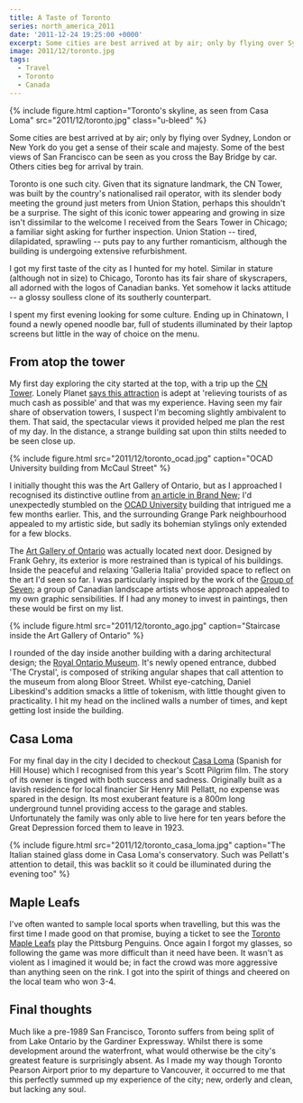 ```yaml
---
title: A Taste of Toronto
series: north_america_2011
date: '2011-12-24 19:25:00 +0000'
excerpt: Some cities are best arrived at by air; only by flying over Sydney, London or New York do you get a sense of their scale and majesty. San Francisco is best approached by car, with some of the best views of that city seen as you cross the Bay Bridge. Others are best suited to arrival by train. Toronto is one such city.
image: 2011/12/toronto.jpg
tags:
  - Travel
  - Toronto
  - Canada
---
```

{% include figure.html
  caption="Toronto's skyline, as seen from Casa Loma"
  src="2011/12/toronto.jpg"
  class="u-bleed"
%}

Some cities are best arrived at by air; only by flying over Sydney, London or New York do you get a sense of their scale and majesty. Some of the best views of San Francisco can be seen as you cross the Bay Bridge by car. Others cities beg for arrival by train.

Toronto is one such city. Given that its signature landmark, the CN Tower, was built by the country's nationalised rail operator, with its slender body meeting the ground just meters from Union Station, perhaps this shouldn't be a surprise. The sight of this iconic tower appearing and growing in size isn't dissimilar to the welcome I received from the Sears Tower in Chicago; a familiar sight asking for further inspection. Union Station -- tired, dilapidated, sprawling -- puts pay to any further romanticism, although the building is undergoing extensive refurbishment.

I got my first taste of the city as I hunted for my hotel. Similar in stature (although not in size) to Chicago, Toronto has its fair share of skyscrapers, all adorned with the logos of Canadian banks. Yet somehow it lacks attitude -- a glossy soulless clone of its southerly counterpart.

I spent my first evening looking for some culture. Ending up in Chinatown, I found a newly opened noodle bar, full of students illuminated by their laptop screens but little in the way of choice on the menu.

## From atop the tower

My first day exploring the city started at the top, with a trip up the [CN Tower][1]. Lonely Planet [says this attraction][2] is adept at 'relieving tourists of as much cash as possible' and that was my experience. Having seen my fair share of observation towers, I suspect I'm becoming slightly ambivalent to them. That said, the spectacular views it provided helped me plan the rest of my day. In the distance, a strange building sat upon thin stilts needed to be seen close up.

{% include figure.html
  src="2011/12/toronto_ocad.jpg"
  caption="OCAD University building from McCaul Street"
%}

I initially thought this was the Art Gallery of Ontario, but as I approached I recognised its distinctive outline from [an article in Brand New][3]; I'd unexpectedly stumbled on the [OCAD University][4] building that intrigued me a few months earlier. This, and the surrounding Grange Park neighbourhood appealed to my artistic side, but sadly its bohemian stylings only extended for a few blocks.

The [Art Gallery of Ontario][5] was actually located next door. Designed by Frank Gehry, its exterior is more restrained than is typical of his buildings. Inside the peaceful and relaxing 'Galleria Italia' provided space to reflect on the art I'd seen so far. I was particularly inspired by the work of the [Group of Seven][6]; a group of Canadian landscape artists whose approach appealed to my own graphic sensibilities. If I had any money to invest in paintings, then these would be first on my list.

{% include figure.html
  src="2011/12/toronto_ago.jpg"
  caption="Staircase inside the Art Gallery of Ontario"
%}

I rounded of the day inside another building with a daring architectural design; the [Royal Ontario Museum][7]. It's newly opened entrance, dubbed 'The Crystal', is composed of striking angular shapes that call attention to the museum from along Bloor Street. Whilst eye-catching, Daniel Libeskind's addition smacks a little of tokenism, with little thought given to practicality. I hit my head on the inclined walls a number of times, and kept getting lost inside the building.

## Casa Loma

For my final day in the city I decided to checkout [Casa Loma][8] (Spanish for Hill House) which I recognised from this year's Scott Pilgrim film. The story of its owner is tinged with both success and sadness. Originally built as a lavish residence for local financier Sir Henry Mill Pellatt, no expense was spared in the design. Its most exuberant feature is a 800m long underground tunnel providing access to the garage and stables. Unfortunately the family was only able to live here for ten years before the Great Depression forced them to leave in 1923.

{% include figure.html
  src="2011/12/toronto_casa_loma.jpg"
  caption="The Italian stained glass dome in Casa Loma's conservatory. Such was Pellatt's attention to detail, this was backlit so it could be illuminated during the evening too"
%}

## Maple Leafs

I've often wanted to sample local sports when travelling, but this was the first time I made good on that promise, buying a ticket to see the [Toronto Maple Leafs][9] play the Pittsburg Penguins. Once again I forgot my glasses, so following the game was more difficult than it need have been. It wasn't as violent as I imagined it would be; in fact the crowd was more aggressive than anything seen on the rink. I got into the spirit of things and cheered on the local team who won 3-4.

## Final thoughts

Much like a pre-1989 San Francisco, Toronto suffers from being split of from Lake Ontario by the Gardiner Expressway. Whilst there is some development around the waterfront, what would otherwise be the city's greatest feature is surprisingly absent. As I made my way though Toronto Pearson Airport prior to my departure to Vancouver, it occurred to me that this perfectly summed up my experience of the city; new, orderly and clean, but lacking any soul.

[1]: http://en.wikipedia.org/wiki/CN_Tower
[2]: http://lonelyplanet.com/canada/toronto/sights/notable-building/cn-tower
[3]: http://underconsideration.com/brandnew/archives/ocad_u_all_new.php
[4]: http://www.ocadu.ca/
[5]: http://en.wikipedia.org/wiki/Art_Gallery_of_Ontario
[6]: http://en.wikipedia.org/wiki/Group_of_Seven_(artists)
[7]: http://en.wikipedia.org/wiki/Royal_Ontario_Museum
[8]: http://en.wikipedia.org/wiki/Casa_Loma
[9]: http://en.wikipedia.org/wiki/Toronto_Maple_Leafs
